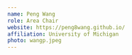 ```yaml
---
name: Peng Wang
role: Area Chair
website: https://peng8wang.github.io/
affiliation: University of Michigan
photo: wangp.jpeg
---
```

